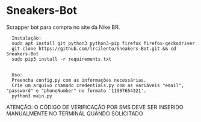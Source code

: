# Sneakers-Bot
Scrapper bot para compra no site da Nike BR.

      Instalação:
      sudo apt install git python3 python3-pip firefox firefox-geckodriver
      git clone https://github.com/lrcilento/Sneakers-Bot.git && cd Sneakers-Bot
      sudo pip3 install -r requirements.txt
      

      Uso:
      Preencha config.py com as informações necessárias.
      Crie um arquivo chamado credentials.py com as variáveis "email", "password" e "phoneNumber" no formato '11987654321'.
      python3 main.py
      
ATENÇÃO: O CÓDIGO DE VERIFICAÇÃO POR SMS DEVE SER INSERIDO MANUALMENTE NO TERMINAL QUANDO SOLICITADO

